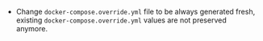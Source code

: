 - Change `docker-compose.override.yml` file to be always generated fresh,
  existing `docker-compose.override.yml` values are not preserved anymore.